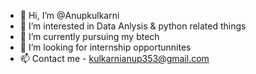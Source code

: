 - 👋 Hi, I’m @Anupkulkarni
- 👀 I’m interested in Data Anlysis & python related things
- 🌱 I’m currently pursuing my btech
- 💞️ I’m looking for internship opportunnites
- 📫 Contact me - kulkarnianup353@gmail.com

<!---
Arpenaz/Arpenaz is a ✨ special ✨ repository because its `README.md` (this file) appears on your GitHub profile.
You can click the Preview link to take a look at your changes.
--->

